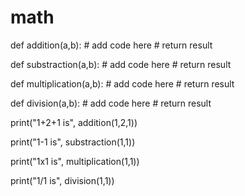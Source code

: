# math

def addition(a,b):
	# add code here
	# return result

def substraction(a,b):
	# add code here
	# return result

def multiplication(a,b):
	# add code here
	# return result

def division(a,b):
	# add code here
	# return result

print("1+2+1 is", addition(1,2,1))

print("1-1 is", substraction(1,1))

print("1x1 is", multiplication(1,1))

print("1/1 is", division(1,1))
